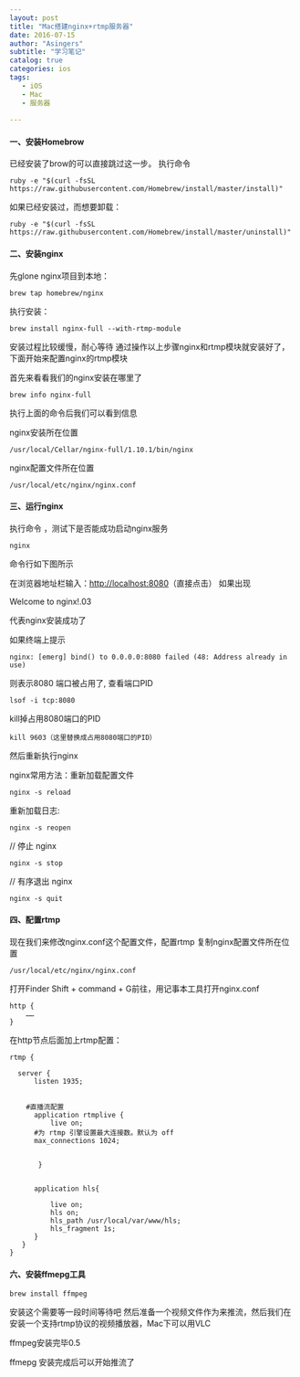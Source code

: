 ```yaml
---
layout: post
title: "Mac搭建nginx+rtmp服务器"
date: 2016-07-15
author: "Asingers"
subtitle: "学习笔记"
catalog: true
categories: ios
tags:
   - iOS
   - Mac
   - 服务器
   
---
```


#### 一、安装Homebrow

已经安装了brow的可以直接跳过这一步。
执行命令

    ruby -e "$(curl -fsSL https://raw.githubusercontent.com/Homebrew/install/master/install)"


如果已经安装过，而想要卸载：

    ruby -e "$(curl -fsSL https://raw.githubusercontent.com/Homebrew/install/master/uninstall)"


#### 二、安装nginx

先glone nginx项目到本地：

    brew tap homebrew/nginx


执行安装：

    brew install nginx-full --with-rtmp-module


安装过程比较缓慢，耐心等待
通过操作以上步骤nginx和rtmp模块就安装好了，下面开始来配置nginx的rtmp模块

首先来看看我们的nginx安装在哪里了

    brew info nginx-full


执行上面的命令后我们可以看到信息

nginx安装所在位置

    /usr/local/Cellar/nginx-full/1.10.1/bin/nginx


nginx配置文件所在位置

    /usr/local/etc/nginx/nginx.conf


#### 三、运行nginx

执行命令 ，测试下是否能成功启动nginx服务

    nginx


命令行如下图所示

在浏览器地址栏输入：[http://localhost:8080](http://localhost:8080)（直接点击）
如果出现

Welcome to nginx!.03


代表nginx安装成功了

如果终端上提示

    nginx: [emerg] bind() to 0.0.0.0:8080 failed (48: Address already in use)


则表示8080
端口被占用了, 查看端口PID

    lsof -i tcp:8080


kill掉占用8080端口的PID

    kill 9603（这里替换成占用8080端口的PID）


然后重新执行nginx

nginx常用方法：重新加载配置文件

    nginx -s reload


重新加载日志:

    nginx -s reopen


// 停止 nginx

    nginx -s stop


// 有序退出 nginx

    nginx -s quit


#### 四、配置rtmp

现在我们来修改nginx.conf这个配置文件，配置rtmp
复制nginx配置文件所在位置

    /usr/local/etc/nginx/nginx.conf


打开Finder Shift + command + G前往，用记事本工具打开nginx.conf

    http {
        ……
    }


在http节点后面加上rtmp配置：

    rtmp {
    
      server {
          listen 1935;
    
    
        #直播流配置
          application rtmplive {
              live on;
          #为 rtmp 引擎设置最大连接数。默认为 off
          max_connections 1024;
    
    
           }
    
    
          application hls{
    
              live on;
              hls on;
              hls_path /usr/local/var/www/hls;
              hls_fragment 1s;
          }
       }
    }


#### 六、安装ffmepg工具

    brew install ffmpeg


安装这个需要等一段时间等待吧 然后准备一个视频文件作为来推流，然后我们在安装一个支持rtmp协议的视频播放器，Mac下可以用VLC


ffmpeg安装完毕0.5


ffmepg 安装完成后可以开始推流了
